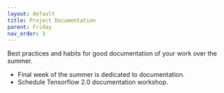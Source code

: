 ```yaml
---
layout: default
title: Project Documentation 
parent: Friday
nav_order: 3
---
```


Best practices and habits for good documentation of your work over the summer. 

- Final week of the summer is dedicated to documentation.
- Schedule Tensorflow 2.0 documentation workshop.
